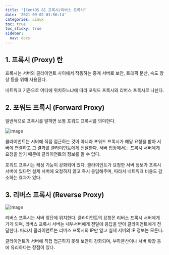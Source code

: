 ```yaml
---
title: "[CentOS 8] 프록시/리버스 프록시"
date: '2021-09-02 01:56:14'
categories: Linux
toc: true
toc_sticky: true
sidebar:
  nav: docs
---
```

## 1. 프록시 (Proxy) 란

프록시는 서버와 클라이언트 사이에서 작동하는 중계 서버로 보안, 트래픽 분산, 속도 향상 등을 위해 사용된다.

네트워크 기준으로 어디에 위치하느냐에 따라 포워드 프록시와 리버스 프록시로 나뉜다.



## 2. 포워드 프록시 (Forward Proxy)

일반적으로 프록시를 말하면 보통 포워드 프록시를 의미한다.

![image](https://user-images.githubusercontent.com/60495897/131713934-6b4971c8-aed5-480e-b9d9-e06665efcb1d.png)

클라이언트는 서버에 직접 접근하는 것이 아니라 포워드 프록시가 해당 요청을 받아 서버에 연결하고 그 결과를 클라이언트에게 전달한다. 서버 입장에서는 프록시 서버에게 요청을 받기 때문에 클라이언트의 정보를 알 수 없다.

포워드 프록시는 캐싱 기능이 강화되어 있다. 클라이언트가 요청한 서버 정보가 프록시 서버에 있다면 실제 서버에 요청하지 않고 즉시 응답해주며, 따라서 네트워크 비용도 감소하는 효과가 있다.



## 3. 리버스 프록시 (Reverse Proxy)

![image](https://user-images.githubusercontent.com/60495897/131714889-4d5d602f-0248-419f-b3c3-98be703cf78e.png)

리버스 프록시는 서버 앞단에 위치한다. 클라이언트의 요청은 리버스 프록시 서버에게 가게 되며, 리버스 프록시 서버는 내부서버에게 전달에 응답을 받아 클라이언트에게 전달한다. 따라서 클라이언트는 리버스 프록시의 IP만 알고 실제 서버의 IP 정보는 모른다.

클라이언트가 서버에 직접 접근하지 못해 보안이 강화되며, 부하분산이나 서버 확장 등에 유리하다는 장점이 있다.
